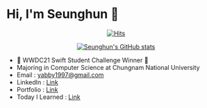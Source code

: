 # Hi, I'm Seunghun 👋

 <div align=center>

[![Hits](https://hits.seeyoufarm.com/api/count/incr/badge.svg?url=https%3A%2F%2Fgithub.com%2FYabby1997&count_bg=%2379C83D&title_bg=%23555555&icon=&icon_color=%23E7E7E7&title=hits&edge_flat=false)](https://hits.seeyoufarm.com)

[![Seunghun's GitHub stats](https://github-readme-stats.vercel.app/api?username=yabby1997)](https://github.com/anuraghazra/github-readme-stats)
	
  </div>

+  WWDC21 Swift Student Challenge Winner 🎉
+ Majoring in Computer Science at Chungnam National University 
+ Email : yabby1997@gmail.com
+ LinkedIn : [Link](https://www.linkedin.com/in/seunghun-yang-22231b1b6/)
+ Portfolio : [Link](https://www.notion.so/yabby/Seunghun-Yang-af6d1735bed3450ca190b12887596028)
+ Today I Learned : [Link](https://www.notion.so/yabby/TIL-535a66e1fe6940bbaddd45e4c2a8f89e)
